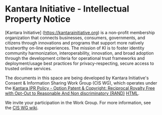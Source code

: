 # Kantara Initiative - Intellectual Property Notice

[Kantara Initiative] (https://kantarainitiative.org) is a non-profit membership organization that connects businesses, consumers, governments, and citizens through innovations and programs that support more natively trustworthy on-line experiences. The mission of KI is to foster identity community harmonization, interoperability, innovation, and broad adoption through the development criteria for operational trust frameworks and deployment/usage best practices for privacy-respecting, secure access to trusted online services.

The documents in this space are being developed by Kantara Initiative's Consent & Information Sharing Work Group (CIS WG), which operates under the [Kantara IPR Policy - Option Patent & Copyright: Reciprocal Royalty Free with Opt-Out to Reasonable And Non discriminatory (RAND)](https://kantarainitiative.org/confluence/pages/viewpage.action?pageId=41025689) [HTML](http://kantarainitiative.org/confluence/pages/viewpage.action?pageId=41025689).

We invite your participation in the Work Group. For more information, see the [CIS WG wiki](https://kantarainitiative.org/confluence/display/infosharing).
